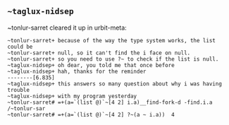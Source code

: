 ## `~taglux-nidsep`
~tonlur-sarret cleared it up in urbit-meta:

    ~tonlur-sarret+ because of the way the type system works, the list could be
    ~tonlur-sarret+ null, so it can't find the i face on null.
    ~tonlur-sarret+ so you need to use ?~ to check if the list is null.
    ~taglux-nidsep+ oh dear, you told me that once before
    ~taglux-nidsep+ hah, thanks for the reminder
    --------[6.835]
    ~taglux-nidsep+ this answers so many question about why i was having trouble
    ~taglux-nidsep+ with my program yesterday
    ~tonlur-sarret# =+(a=`(list @)`~[4 2] i.a)__find-fork-d -find.i.a /~tonlur-sar
    ~tonlur-sarret# =+(a=`(list @)`~[4 2] ?~(a ~ i.a))  4
